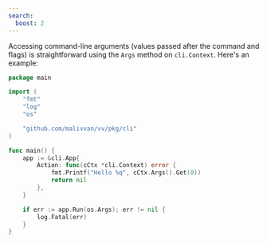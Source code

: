 ```yaml
---
search:
  boost: 2
---
```


Accessing command-line arguments (values passed after the command and flags) is straightforward using the `Args` method on `cli.Context`. Here's an example:

<!-- {
  "output": "Hello \""
} -->
```go
package main

import (
	"fmt"
	"log"
	"os"

	"github.com/malivvan/vv/pkg/cli"
)

func main() {
	app := &cli.App{
		Action: func(cCtx *cli.Context) error {
			fmt.Printf("Hello %q", cCtx.Args().Get(0))
			return nil
		},
	}

	if err := app.Run(os.Args); err != nil {
		log.Fatal(err)
	}
}
```
